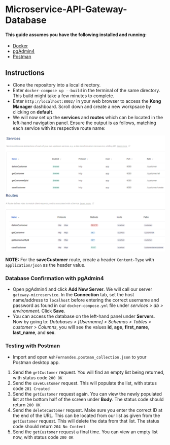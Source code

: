 # Microservice-API-Gateway-Database

#### This guide assumes you have the following installed and running:
* [Docker](https://www.docker.com/products/docker-desktop/)
* [pgAdmin4](https://www.pgadmin.org/download/)
* [Postman](https://www.postman.com/downloads/)

## Instructions 
- Clone the repository into a local directory.
- Enter ``docker-compose up --build`` in the terminal of the same directory. This build might take a few minutes to complete.
- Enter ``http://localhost:8002/`` in your web browser to access the **Kong Manager** dashboard. Scroll down and create a new workpsace by clicking on **default**.
- We will now set up the **services** and **routes** which can be located in the left-hand navigation panel. Ensure the output is as follows, matching each service with its respective route name:

![services](https://github.com/AshFernandes-IW/Microservice-API-Gateway-Database/blob/master/img/service.png)
![routes](https://github.com/AshFernandes-IW/Microservice-API-Gateway-Database/blob/master/img/route.png)

**NOTE:** For the **saveCustomer** route, create a header ``Content-Type`` with ``application/json`` as the header value.

### Database Confirmation with pgAdmin4
- Open pgAdmin4 and click **Add New Server**. We will call our server ``gateway-microservice``. In the **Connection** tab, set the host name/address to ``localhost`` before entering the correct username and password as found in our ``docker-compose.yml`` file under *services > db > environment*. Click **Save**.
- You can access the database on the left-hand panel under **Servers**.
Now by going to: *Databases > [Username] > Schemas > Tables > customer > Columns*, you will see the values **id**, **age**, **first_name**, **last_name**, and **sex**.

### Testing with Postman
- Import and open ``AshFernandes.postman_collection.json`` to your Postman desktop app.
1. Send the ``getCustomer`` request. You will find an empty list being returned, with status code ``200 OK``
2. Send the ``saveCustomer`` request. This will populate the list, with status code ``201 Created``
3. Send the ``getCustomer`` request again. You can view the newly populated list at the bottom half of the screen under **Body**. The status code should return ``200 OK``
4. Send the ``deleteCustomer`` request. Make sure you enter the correct ID at the end of the URL. This can be located from our list as given from the ``getCustomer`` request. This will delete the data from that list. The status code should return ``204 No Content``
5. Send the ``getCustomer`` request a final time. You can view an empty list now, with status code ``200 OK``
